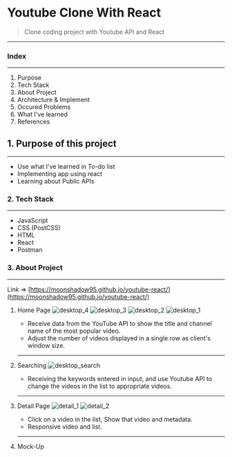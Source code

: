 # Youtube Clone With React
> Clone coding project with Youtube API and React

---

### Index

---

1. Purpose
2. Tech Stack
3. About Project
4. Architecture & Implement
5. Occured Problems
6. What I've learned
7. References

## 1. Purpose of this project

---

- Use what I've learned in To-do list
- Implementing app using react
- Learning about Public APIs

### 2. Tech Stack

---

- JavaScript
- CSS (PostCSS)
- HTML
- React
- Postman

### 3. About Project

---

Link ⇒ [https://moonshadow95.github.io/youtube-react/](https://moonshadow95.github.io/youtube-react/)

1. Home Page
    ![desktop_4](https://user-images.githubusercontent.com/73153617/115191178-0afa4300-a124-11eb-9e71-b15922816dcb.PNG)
    ![desktop_3](https://user-images.githubusercontent.com/73153617/115191246-22393080-a124-11eb-9131-b09886b7ae98.PNG)
    ![desktop_2](https://user-images.githubusercontent.com/73153617/115191280-2e24f280-a124-11eb-8134-a4e10e1f5e28.PNG)
    ![desktop_1](https://user-images.githubusercontent.com/73153617/115191294-32511000-a124-11eb-9fcb-4a828b1e9f6d.PNG)
    - Receive data from the YouTube API to show the title and channel name of the most popular video.
    - Adjust the number of videos displayed in a single row as client's window size.
    ---

2. Searching
    ![desktop_search](https://user-images.githubusercontent.com/73153617/115191332-3ed56880-a124-11eb-97c2-3e7585722feb.PNG)
    - Receiving the keywords entered in input, and use Youtube API to change the videos in the list to appropriate videos.
    ---

3. Detail Page
    ![detail_1](https://user-images.githubusercontent.com/73153617/115191357-47c63a00-a124-11eb-95f5-ce44f9fb3670.PNG)
    ![detail_2](https://user-images.githubusercontent.com/73153617/115191363-48f76700-a124-11eb-80d0-3eb92bd9e820.PNG)

    - Click on a video in the list, Show that video and metadata.
    - Responsive video and list.
    ---
    
4. Mock-Up

